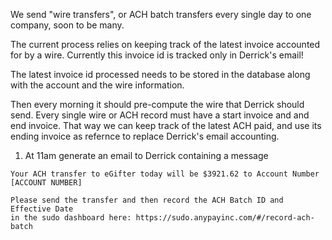 We send "wire transfers", or ACH batch transfers every
single day to one company, soon to be many.

The current process relies on keeping track of the latest
invoice accounted for by a wire. Currently this invoice id
is tracked only in Derrick's email! 

The latest invoice id processed needs to be stored in the
database along with the account and the wire information.

Then every morning it should pre-compute the wire that Derrick
should send. Every single wire or ACH record must have a
start invoice and and end invoice. That way we can keep track
of the latest ACH paid, and use its ending invoice as 
refernce to replace Derrick's email accounting.

1. At 11am generate an email to Derrick containing a message

```
Your ACH transfer to eGifter today will be $3921.62 to Account Number [ACCOUNT NUMBER]

Please send the transfer and then record the ACH Batch ID and Effective Date
in the sudo dashboard here: https://sudo.anypayinc.com/#/record-ach-batch

```

